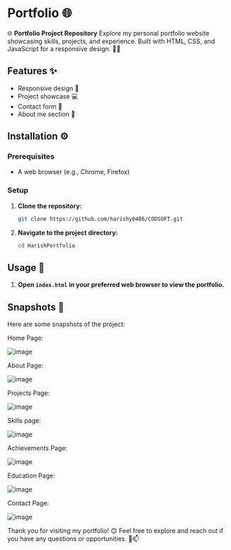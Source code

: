 # Portfolio 🌐
🌐 **Portfolio Project Repository**  Explore my personal portfolio website showcasing skills, projects, and experience. Built with HTML, CSS, and JavaScript for a responsive design. 💼🚀

## Features ✨
- Responsive design 🌟
- Project showcase 💻
- Contact form 📧
- About me section 📝

## Installation ⚙️

### Prerequisites
- A web browser (e.g., Chrome, Firefox)

### Setup
1. **Clone the repository:**
    ```bash
    git clone https://github.com/harishy0406/CODSOFT.git
    ```

2. **Navigate to the project directory:**
    ```bash
    cd HarishPortfolio
    ```

## Usage 🚀
1. **Open `index.html` in your preferred web browser to view the portfolio.**

## Snapshots 📸
Here are some snapshots of the project:

Home Page:

![image](https://github.com/harishy0406/CODSOFT/assets/142865295/c4fb2b7b-69cc-4e65-8b07-2ca88ca3f7b5)


About Page:

![image](https://github.com/harishy0406/CODSOFT/assets/142865295/c3609ac3-a695-4e0f-bf02-cfd90b485c58)


Projects Page:

![image](https://github.com/harishy0406/CODSOFT/assets/142865295/82085583-fd3a-4486-82d1-59690ea7bf38)


Skills page:

![image](https://github.com/harishy0406/CODSOFT/assets/142865295/a56d97c0-2b18-4262-b00c-46ef146725da)


Achievements Page:

![image](https://github.com/harishy0406/CODSOFT/assets/142865295/4aaa4a70-9954-4860-b888-6af5f31592b1)


Education Page:

![image](https://github.com/harishy0406/CODSOFT/assets/142865295/6dca26f7-6188-4285-85bc-8ce2c9ba84e2)


Contact Page:

![image](https://github.com/harishy0406/CODSOFT/assets/142865295/90afef32-3700-4d09-8360-f6cda6d50818)


Thank you for visiting my portfolio! 😊 Feel free to explore and reach out if you have any questions or opportunities. 📝📫

